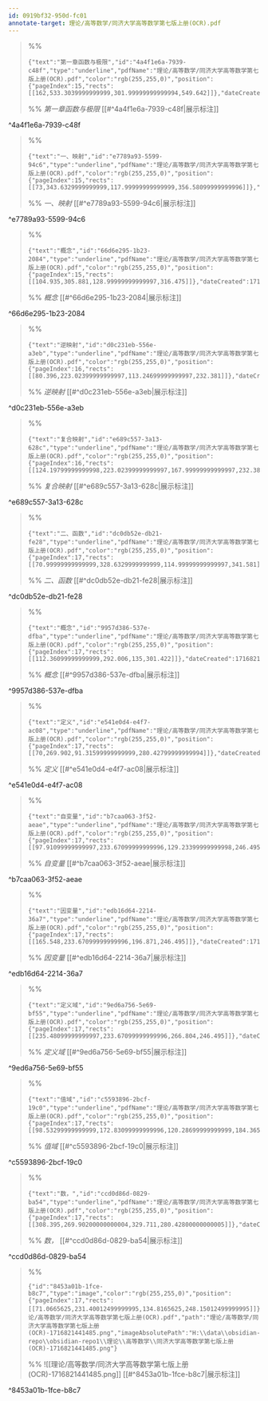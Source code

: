 ```yaml
---
id: 0919bf32-950d-fc01
annotate-target: 理论/高等数学/同济大学高等数学第七版上册(OCR).pdf
---
```


>%%
>```annotate-json
>{"text":"第一章函数与极限","id":"4a4f1e6a-7939-c48f","type":"underline","pdfName":"理论/高等数学/同济大学高等数学第七版上册(OCR).pdf","color":"rgb(255,255,0)","position":{"pageIndex":15,"rects":[[162,533.3039999999999,301.99999999999994,549.642]]},"dateCreated":1716819608145,"dateModified":1716819608145}
>```
>%%
>*第一章函数与极限*
>[[#^4a4f1e6a-7939-c48f|展示标注]]
>
^4a4f1e6a-7939-c48f

>%%
>```annotate-json
>{"text":"一、映射","id":"e7789a93-5599-94c6","type":"underline","pdfName":"理论/高等数学/同济大学高等数学第七版上册(OCR).pdf","color":"rgb(255,255,0)","position":{"pageIndex":15,"rects":[[73,343.6329999999999,117.99999999999999,356.58099999999996]]},"dateCreated":1716819651387,"dateModified":1716819651387}
>```
>%%
>*一、映射*
>[[#^e7789a93-5599-94c6|展示标注]]
>
^e7789a93-5599-94c6

>%%
>```annotate-json
>{"text":"概念","id":"66d6e295-1b23-2084","type":"underline","pdfName":"理论/高等数学/同济大学高等数学第七版上册(OCR).pdf","color":"rgb(255,255,0)","position":{"pageIndex":15,"rects":[[104.935,305.881,128.99999999999997,316.475]]},"dateCreated":1716821006533,"dateModified":1716821006533}
>```
>%%
>*概念*
>[[#^66d6e295-1b23-2084|展示标注]]
>
^66d6e295-1b23-2084

>%%
>```annotate-json
>{"text":"逆映射","id":"d0c231eb-556e-a3eb","type":"underline","pdfName":"理论/高等数学/同济大学高等数学第七版上册(OCR).pdf","color":"rgb(255,255,0)","position":{"pageIndex":16,"rects":[[80.396,223.02399999999997,113.24699999999997,232.381]]},"dateCreated":1716821021161,"dateModified":1716821021161}
>```
>%%
>*逆映射*
>[[#^d0c231eb-556e-a3eb|展示标注]]
>
^d0c231eb-556e-a3eb

>%%
>```annotate-json
>{"text":"复合映射","id":"e689c557-3a13-628c","type":"underline","pdfName":"理论/高等数学/同济大学高等数学第七版上册(OCR).pdf","color":"rgb(255,255,0)","position":{"pageIndex":16,"rects":[[124.19799999999998,223.02399999999997,167.99999999999997,232.381]]},"dateCreated":1716821063210,"dateModified":1716821063210}
>```
>%%
>*复合映射*
>[[#^e689c557-3a13-628c|展示标注]]
>
^e689c557-3a13-628c

>%%
>```annotate-json
>{"text":"二、函数","id":"dc0db52e-db21-fe28","type":"underline","pdfName":"理论/高等数学/同济大学高等数学第七版上册(OCR).pdf","color":"rgb(255,255,0)","position":{"pageIndex":17,"rects":[[70.99999999999999,328.6329999999999,114.99999999999997,341.581]]},"dateCreated":1716821090614,"dateModified":1716821090614}
>```
>%%
>*二、函数*
>[[#^dc0db52e-db21-fe28|展示标注]]
>
^dc0db52e-db21-fe28

>%%
>```annotate-json
>{"text":"概念","id":"9957d386-537e-dfba","type":"underline","pdfName":"理论/高等数学/同济大学高等数学第七版上册(OCR).pdf","color":"rgb(255,255,0)","position":{"pageIndex":17,"rects":[[112.36099999999999,292.006,135,301.422]]},"dateCreated":1716821111132,"dateModified":1716821111132}
>```
>%%
>*概念*
>[[#^9957d386-537e-dfba|展示标注]]
>
^9957d386-537e-dfba

>%%
>```annotate-json
>{"text":"定义","id":"e541e0d4-e4f7-ac08","type":"underline","pdfName":"理论/高等数学/同济大学高等数学第七版上册(OCR).pdf","color":"rgb(255,255,0)","position":{"pageIndex":17,"rects":[[70,269.902,91.31599999999999,280.42799999999994]]},"dateCreated":1716821126932,"dateModified":1716821126932}
>```
>%%
>*定义*
>[[#^e541e0d4-e4f7-ac08|展示标注]]
>
^e541e0d4-e4f7-ac08

>%%
>```annotate-json
>{"text":"自变量","id":"b7caa063-3f52-aeae","type":"underline","pdfName":"理论/高等数学/同济大学高等数学第七版上册(OCR).pdf","color":"rgb(255,255,0)","position":{"pageIndex":17,"rects":[[97.91099999999997,233.67099999999996,129.23399999999998,246.495]]},"dateCreated":1716821175799,"dateModified":1716821175799}
>```
>%%
>*自变量*
>[[#^b7caa063-3f52-aeae|展示标注]]
>
^b7caa063-3f52-aeae

>%%
>```annotate-json
>{"text":"因变量","id":"edb16d64-2214-36a7","type":"underline","pdfName":"理论/高等数学/同济大学高等数学第七版上册(OCR).pdf","color":"rgb(255,255,0)","position":{"pageIndex":17,"rects":[[165.548,233.67099999999996,196.871,246.495]]},"dateCreated":1716821180129,"dateModified":1716821180129}
>```
>%%
>*因变量*
>[[#^edb16d64-2214-36a7|展示标注]]
>
^edb16d64-2214-36a7

>%%
>```annotate-json
>{"text":"定义域","id":"9ed6a756-5e69-bf55","type":"underline","pdfName":"理论/高等数学/同济大学高等数学第七版上册(OCR).pdf","color":"rgb(255,255,0)","position":{"pageIndex":17,"rects":[[235.48099999999997,233.67099999999996,266.804,246.495]]},"dateCreated":1716821186921,"dateModified":1716821186921}
>```
>%%
>*定义域*
>[[#^9ed6a756-5e69-bf55|展示标注]]
>
^9ed6a756-5e69-bf55

>%%
>```annotate-json
>{"text":"值域","id":"c5593896-2bcf-19c0","type":"underline","pdfName":"理论/高等数学/同济大学高等数学第七版上册(OCR).pdf","color":"rgb(255,255,0)","position":{"pageIndex":17,"rects":[[98.53299999999999,172.83099999999996,120.28699999999999,184.36500000000004]]},"dateCreated":1716821198678,"dateModified":1716821198678}
>```
>%%
>*值域*
>[[#^c5593896-2bcf-19c0|展示标注]]
>
^c5593896-2bcf-19c0

>%%
>```annotate-json
>{"text":"数，","id":"ccd0d86d-0829-ba54","type":"underline","pdfName":"理论/高等数学/同济大学高等数学第七版上册(OCR).pdf","color":"rgb(255,255,0)","position":{"pageIndex":17,"rects":[[308.395,269.90200000000004,329.711,280.42800000000005]]},"dateCreated":1716821278700,"dateModified":1716821278700}
>```
>%%
>*数，*
>[[#^ccd0d86d-0829-ba54|展示标注]]
>
^ccd0d86d-0829-ba54

>%%
>```annotate-json
>{"id":"8453a01b-1fce-b8c7","type":"image","color":"rgb(255,255,0)","position":{"pageIndex":17,"rects":[[71.0665625,231.40012499999995,134.8165625,248.15012499999995]]},"dateCreated":1716821441485,"dateModified":1716821441485,"pdfName":"理论/高等数学/同济大学高等数学第七版上册(OCR).pdf","path":"理论/高等数学/同济大学高等数学第七版上册(OCR)-1716821441485.png","imageAbsolutePath":"H:\\data\\obsidian-repo\\obsidian-repo1\\理论\\高等数学\\同济大学高等数学第七版上册(OCR)-1716821441485.png"}
>```
>%%
>![[理论/高等数学/同济大学高等数学第七版上册(OCR)-1716821441485.png]]
>[[#^8453a01b-1fce-b8c7|展示标注]]
>
^8453a01b-1fce-b8c7

